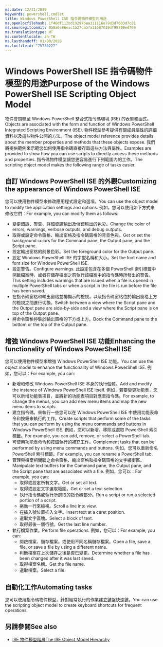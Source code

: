```yaml
---
ms.date: 12/31/2019
keywords: powershell,cmdlet
title: Windows PowerShell ISE 指令碼物件模型的用途
ms.openlocfilehash: 1f48df112bd19297baa311116e79d3d7603d7c81
ms.sourcegitcommit: 058a6e86eac1b27ca57a11687019df98709ed709
ms.translationtype: HT
ms.contentlocale: zh-TW
ms.lasthandoff: 01/08/2020
ms.locfileid: "75736227"
---
```

# <a name="purpose-of-the-windows-powershell-ise-scripting-object-model"></a><span data-ttu-id="77dce-103">Windows PowerShell ISE 指令碼物件模型的用途</span><span class="sxs-lookup"><span data-stu-id="77dce-103">Purpose of the Windows PowerShell ISE Scripting Object Model</span></span>

<span data-ttu-id="77dce-104">物件會關聯至 Windows PowerShell 整合式指令碼環境 (ISE) 的表單和函式。</span><span class="sxs-lookup"><span data-stu-id="77dce-104">Objects are associated with the form and function of Windows PowerShell Integrated Scripting Environment (ISE).</span></span> <span data-ttu-id="77dce-105">物件模型參考提供有關成員屬性的詳細資料以及這些物件公開的方法。</span><span class="sxs-lookup"><span data-stu-id="77dce-105">The object model reference provides details about the member properties and methods that these objects expose.</span></span> <span data-ttu-id="77dce-106">我們將提供範例來示範您如何使用指令碼直接存取這些方法與屬性。</span><span class="sxs-lookup"><span data-stu-id="77dce-106">Examples are provided to show how you can use scripts to directly access these methods and properties.</span></span> <span data-ttu-id="77dce-107">指令碼物件模型讓您更容易進行下列範圍內的工作。</span><span class="sxs-lookup"><span data-stu-id="77dce-107">The scripting object model makes the following range of tasks easier.</span></span>

## <a name="customizing-the-appearance-of-windows-powershell-ise"></a><span data-ttu-id="77dce-108">自訂 Windows PowerShell ISE 的外觀</span><span class="sxs-lookup"><span data-stu-id="77dce-108">Customizing the appearance of Windows PowerShell ISE</span></span>

<span data-ttu-id="77dce-109">您可以使用物件模型來修改應用程式設定和選項。</span><span class="sxs-lookup"><span data-stu-id="77dce-109">You can use the object model to modify the application settings and options.</span></span> <span data-ttu-id="77dce-110">例如，您可以使用如下方式來修改它們︰</span><span class="sxs-lookup"><span data-stu-id="77dce-110">For example, you can modify them as follows:</span></span>

- <span data-ttu-id="77dce-111">變更錯誤、警告、詳細資訊輸出及偵錯輸出的色彩。</span><span class="sxs-lookup"><span data-stu-id="77dce-111">Change the color of errors, warnings, verbose outputs, and debug outputs.</span></span>
- <span data-ttu-id="77dce-112">取得或設定命令窗格、輸出窗格及指令碼窗格的背景色彩。</span><span class="sxs-lookup"><span data-stu-id="77dce-112">Get or set the background colors for the Command pane, the Output pane, and the Script pane.</span></span>
- <span data-ttu-id="77dce-113">設定輸出窗格的前景色彩。</span><span class="sxs-lookup"><span data-stu-id="77dce-113">Set the foreground color for the Output pane.</span></span>
- <span data-ttu-id="77dce-114">設定 Windows PowerShell ISE 的字型名稱和大小。</span><span class="sxs-lookup"><span data-stu-id="77dce-114">Set the font name and font size for Windows PowerShell ISE.</span></span>
- <span data-ttu-id="77dce-115">設定警告。</span><span class="sxs-lookup"><span data-stu-id="77dce-115">Configure warnings.</span></span> <span data-ttu-id="77dce-116">此設定包含在多個 PowerShell 索引標籤中開啟檔案時，或者在儲存檔案之前執行該檔案中的指令碼時所發出的警告。</span><span class="sxs-lookup"><span data-stu-id="77dce-116">This setting includes warnings that are issued when a file is opened in multiple PowerShell tabs or when a script in the file is run before the file has been saved.</span></span>
- <span data-ttu-id="77dce-117">在指令碼窗格和輸出窗格並排顯示的檢視，以及指令碼窗格位於輸出窗格上方的檢視之間進行切換。</span><span class="sxs-lookup"><span data-stu-id="77dce-117">Switch between a view where the Script pane and the Output pane are side-by-side and a view where the Script pane is on top of the Output pane.</span></span>
- <span data-ttu-id="77dce-118">將命令窗格停駐於輸出窗格的下方或上方。</span><span class="sxs-lookup"><span data-stu-id="77dce-118">Dock the Command pane to the bottom or the top of the Output pane.</span></span>

## <a name="enhancing-the-functionality-of-windows-powershell-ise"></a><span data-ttu-id="77dce-119">增強 Windows PowerShell ISE 功能</span><span class="sxs-lookup"><span data-stu-id="77dce-119">Enhancing the functionality of Windows PowerShell ISE</span></span>

<span data-ttu-id="77dce-120">您可以使用物件模型來增強 Windows PowerShell ISE 功能。</span><span class="sxs-lookup"><span data-stu-id="77dce-120">You can use the object model to enhance the functionality of Windows PowerShell ISE.</span></span> <span data-ttu-id="77dce-121">例如，您可以：</span><span class="sxs-lookup"><span data-stu-id="77dce-121">For example, you can:</span></span>

- <span data-ttu-id="77dce-122">新增和修改 Windows PowerShell ISE 本身的執行個體。</span><span class="sxs-lookup"><span data-stu-id="77dce-122">Add and modify the instance of Windows PowerShell ISE itself.</span></span> <span data-ttu-id="77dce-123">例如，若要變更功能表，您可以新增功能表項目，並將新的功能表項目對應至指令碼。</span><span class="sxs-lookup"><span data-stu-id="77dce-123">For example, to change the menus, you can add new menu items and map the new menu items to scripts.</span></span>
- <span data-ttu-id="77dce-124">建立指令碼，來執行一些您可以在 Windows PowerShell ISE 中使用功能表命令和按鈕來執行的工作。</span><span class="sxs-lookup"><span data-stu-id="77dce-124">Create scripts that perform some of the tasks that you can perform by using the menu commands and buttons in Windows PowerShell ISE.</span></span> <span data-ttu-id="77dce-125">例如，您可以新增、移除或選取 PowerShell 索引標籤。</span><span class="sxs-lookup"><span data-stu-id="77dce-125">For example, you can add, remove, or select a PowerShell tab.</span></span>
- <span data-ttu-id="77dce-126">可使用功能表命令和按鈕執行的補充工作。</span><span class="sxs-lookup"><span data-stu-id="77dce-126">Complement tasks that can be performed by using menu commands and buttons.</span></span> <span data-ttu-id="77dce-127">例如，您可以重新命名 PowerShell 索引標籤。</span><span class="sxs-lookup"><span data-stu-id="77dce-127">For example, you can rename a PowerShell tab.</span></span>
- <span data-ttu-id="77dce-128">管理與檔案相關聯之命令窗格、輸出窗格和指令碼窗格的文字緩衝區。</span><span class="sxs-lookup"><span data-stu-id="77dce-128">Manipulate text buffers for the Command pane, the Output pane, and the Script pane that are associated with a file.</span></span> <span data-ttu-id="77dce-129">例如，您可以：</span><span class="sxs-lookup"><span data-stu-id="77dce-129">For example, you can:</span></span>
  - <span data-ttu-id="77dce-130">取得或設定所有文字。</span><span class="sxs-lookup"><span data-stu-id="77dce-130">Get or set all text.</span></span>
  - <span data-ttu-id="77dce-131">取得或設定文字選取範圍。</span><span class="sxs-lookup"><span data-stu-id="77dce-131">Get or set a text selection.</span></span>
  - <span data-ttu-id="77dce-132">執行指令碼或執行所選取的指令碼部分。</span><span class="sxs-lookup"><span data-stu-id="77dce-132">Run a script or run a selected portion of a script.</span></span>
  - <span data-ttu-id="77dce-133">捲動一行來檢視。</span><span class="sxs-lookup"><span data-stu-id="77dce-133">Scroll a line into view.</span></span>
  - <span data-ttu-id="77dce-134">在插入號位置插入文字。</span><span class="sxs-lookup"><span data-stu-id="77dce-134">Insert text at a caret position.</span></span>
  - <span data-ttu-id="77dce-135">選取文字區塊。</span><span class="sxs-lookup"><span data-stu-id="77dce-135">Select a block of text.</span></span>
  - <span data-ttu-id="77dce-136">取得最後一個行號。</span><span class="sxs-lookup"><span data-stu-id="77dce-136">Get the last line number.</span></span>
- <span data-ttu-id="77dce-137">執行檔案作業。</span><span class="sxs-lookup"><span data-stu-id="77dce-137">Perform file operations.</span></span> <span data-ttu-id="77dce-138">例如，您可以：</span><span class="sxs-lookup"><span data-stu-id="77dce-138">For example, you can:</span></span>
  - <span data-ttu-id="77dce-139">開啟檔案、儲存檔案，或使用不同名稱儲存檔案。</span><span class="sxs-lookup"><span data-stu-id="77dce-139">Open a file, save a file, or save a file by using a different name.</span></span>
  - <span data-ttu-id="77dce-140">判斷檔案在上次儲存之後是否已變更。</span><span class="sxs-lookup"><span data-stu-id="77dce-140">Determine whether a file has been changed after it was last saved.</span></span>
  - <span data-ttu-id="77dce-141">取得檔案名稱。</span><span class="sxs-lookup"><span data-stu-id="77dce-141">Get the file name.</span></span>
  - <span data-ttu-id="77dce-142">選取檔案。</span><span class="sxs-lookup"><span data-stu-id="77dce-142">Select a file.</span></span>

## <a name="automating-tasks"></a><span data-ttu-id="77dce-143">自動化工作</span><span class="sxs-lookup"><span data-stu-id="77dce-143">Automating tasks</span></span>

<span data-ttu-id="77dce-144">您可以使用指令碼物件模型，針對經常執行的作業建立鍵盤快速鍵。</span><span class="sxs-lookup"><span data-stu-id="77dce-144">You can use the scripting object model to create keyboard shortcuts for frequent operations.</span></span>

## <a name="see-also"></a><span data-ttu-id="77dce-145">另請參閱</span><span class="sxs-lookup"><span data-stu-id="77dce-145">See also</span></span>

- [<span data-ttu-id="77dce-146">ISE 物件模型階層</span><span class="sxs-lookup"><span data-stu-id="77dce-146">The ISE Object Model Hierarchy</span></span>](The-ISE-Object-Model-Hierarchy.md)
